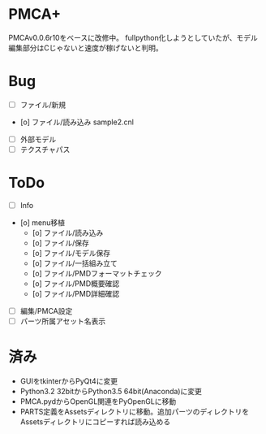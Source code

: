 # PMCA+
PMCAv0.0.6r10をベースに改修中。
fullpython化しようとしていたが、モデル編集部分はCじゃないと速度が稼げないと判明。

# Bug
* [ ] ファイル/新規
* [o] ファイル/読み込み sample2.cnl
* [ ] 外部モデル
* [ ] テクスチャパス

# ToDo
* [ ] Info
* [o] menu移植
    - [o] ファイル/読み込み
    - [o] ファイル/保存
    - [o] ファイル/モデル保存
    - [o] ファイル/一括組み立て
    - [o] ファイル/PMDフォーマットチェック
    - [o] ファイル/PMD概要確認
    - [o] ファイル/PMD詳細確認
* [ ] 編集/PMCA設定
* [ ] パーツ所属アセット名表示

# 済み
* GUIをtkinterからPyQt4に変更
* Python3.2 32bitからPython3.5 64bit(Anaconda)に変更
* PMCA.pydからOpenGL関連をPyOpenGLに移動
* PARTS定義をAssetsディレクトリに移動。追加パーツのディレクトリをAssetsディレクトリにコピーすれば読み込める

